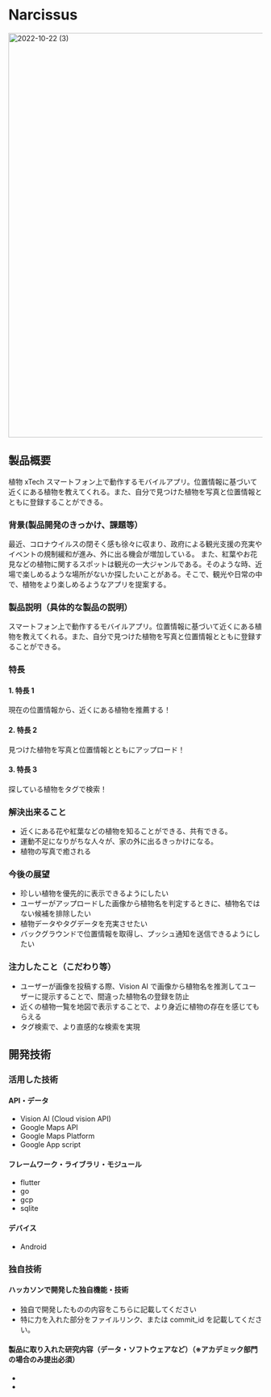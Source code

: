 # Narcissus


<img width="800" alt="2022-10-22 (3)" src="https://user-images.githubusercontent.com/49509576/197310925-4d14daf4-fd47-42d8-9ec4-b52893ba04a1.png">


## 製品概要

植物 xTech
スマートフォン上で動作するモバイルアプリ。位置情報に基づいて近くにある植物を教えてくれる。また、自分で見つけた植物を写真と位置情報とともに登録することができる。

### 背景(製品開発のきっかけ、課題等）

最近、コロナウイルスの閉そく感も徐々に収まり、政府による観光支援の充実やイベントの規制緩和が進み、外に出る機会が増加している。
また、紅葉やお花見などの植物に関するスポットは観光の一大ジャンルである。そのような時、近場で楽しめるような場所がないか探したいことがある。そこで、観光や日常の中で、植物をより楽しめるようなアプリを提案する。

### 製品説明（具体的な製品の説明）

スマートフォン上で動作するモバイルアプリ。位置情報に基づいて近くにある植物を教えてくれる。また、自分で見つけた植物を写真と位置情報とともに登録することができる。

### 特長

#### 1. 特長 1

現在の位置情報から、近くにある植物を推薦する！


#### 2. 特長 2

見つけた植物を写真と位置情報とともにアップロード！

#### 3. 特長 3

探している植物をタグで検索！

### 解決出来ること

- 近くにある花や紅葉などの植物を知ることができる、共有できる。
- 運動不足になりがちな人々が、家の外に出るきっかけになる。
- 植物の写真で癒される

### 今後の展望

- 珍しい植物を優先的に表示できるようにしたい
- ユーザーがアップロードした画像から植物名を判定するときに、植物名ではない候補を排除したい
- 植物データやタグデータを充実させたい
- バックグラウンドで位置情報を取得し、プッシュ通知を送信できるようにしたい

### 注力したこと（こだわり等）

- ユーザーが画像を投稿する際、Vision AI で画像から植物名を推測してユーザーに提示することで、間違った植物名の登録を防止
- 近くの植物一覧を地図で表示することで、より身近に植物の存在を感じてもらえる
- タグ検索で、より直感的な検索を実現

## 開発技術

### 活用した技術

#### API・データ

- Vision AI (Cloud vision API)
- Google Maps API
- Google Maps Platform
- Google App script

#### フレームワーク・ライブラリ・モジュール

- flutter
- go
- gcp
- sqlite

#### デバイス

- Android

### 独自技術

#### ハッカソンで開発した独自機能・技術

- 独自で開発したものの内容をこちらに記載してください
- 特に力を入れた部分をファイルリンク、または commit_id を記載してください。

#### 製品に取り入れた研究内容（データ・ソフトウェアなど）（※アカデミック部門の場合のみ提出必須）

-
-
